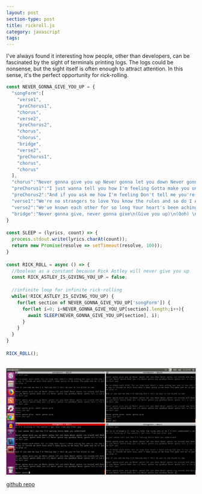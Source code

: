 ```yaml
---
layout: post
section-type: post
title: rickroll.js
category: javascript
tags:
---
```


I've always found it interesting how people, other than developers, can be fascinated by the sight of terminals printing logs. The logs could be nonsense, but the sight itself is often enough to attract attention. In this sense, it's the perfect opportunity for rick-rolling.


```javascript
const NEVER_GONNA_GIVE_YOU_UP = {  
  "songForm":[  
    "verse1",
    "preChorus1",
    "chorus",
    "verse2",
    "preChorus2",
    "chorus",
    "chorus",
    "bridge",
    "verse2",
    "preChorus1",
    "chorus",
    "chorus"
  ],
  "chorus":"Never gonna give you up Never gonna let you down Never gonna run around and desert you Never gonna make you cry Never gonna say goodbye Never gonna tell a lie and hurt you\n\n",
  "preChorus1":"I just wanna tell you how I'm feeling Gotta make you understand\n\n",
  "preChorus2":"And if you ask me how I'm feeling Don't tell me you're too blind to see\n\n",
  "verse1":"We're no strangers to love You know the rules and so do I A full commitment's what I'm thinking of You wouldn't get this from any other guy\n\n",
  "verse2":"We've known each other for so long Your heart's been aching but you're too shy to say it Inside we both know what's been going on We know the game and we're gonna play it\n\n",
  "bridge":"Never gonna give, never gonna give\n(Give you up)\n(Ooh) \nNever gonna give, never gonna give\n(Give you up)\n\n"
}

const SLEEP = (lyrics, count) => {
  process.stdout.write(lyrics.charAt(count));
  return new Promise(resolve => setTimeout(resolve, 100));
}

const RICK_ROLL = async () => {
  //boolean as a constant because Rick Astley will never give you up
  const RICK_ASTLEY_IS_GIVING_YOU_UP = false;
  
  //infinite loop for infinite rick-rolling
  while(!RICK_ASTLEY_IS_GIVING_YOU_UP) {
    for(let section of NEVER_GONNA_GIVE_YOU_UP['songForm']) {
      for(let i=0; i<NEVER_GONNA_GIVE_YOU_UP[section].length;i++){
        await SLEEP(NEVER_GONNA_GIVE_YOU_UP[section], i);
      }
    }
  }
}

RICK_ROLL();
```

<br>
<img class="img-responsive center-block" src="https://raw.githubusercontent.com/oisinBates/rickroll.js/master/rickroll.png" alt="Rick Roll Screenshot">
<br>

[github repo](https://github.com/oisinBates/rickroll.js/blob/master/rickroll.js)
